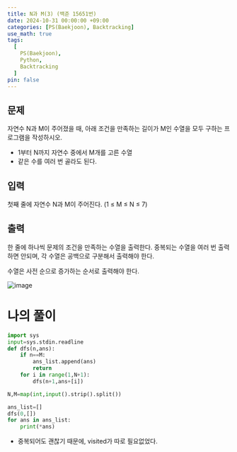```yaml
---
title: N과 M(3) (백준 15651번)
date: 2024-10-31 00:00:00 +09:00
categories: [PS(Baekjoon), Backtracking]
use_math: true
tags:
  [
    PS(Baekjoon),
    Python,
    Backtracking
  ]
pin: false
---
```


## 문제

자연수 N과 M이 주어졌을 때, 아래 조건을 만족하는 길이가 M인 수열을 모두 구하는 프로그램을 작성하시오.

- 1부터 N까지 자연수 중에서 M개를 고른 수열
- 같은 수를 여러 번 골라도 된다.

## 입력

첫째 줄에 자연수 N과 M이 주어진다. (1 ≤ M ≤ N ≤ 7)

## 출력

한 줄에 하나씩 문제의 조건을 만족하는 수열을 출력한다. 중복되는 수열을 여러 번 출력하면 안되며, 각 수열은 공백으로 구분해서 출력해야 한다.

수열은 사전 순으로 증가하는 순서로 출력해야 한다.

![image](https://github.com/user-attachments/assets/53a5e149-9ec4-48b0-9752-525456de5f12)

# 나의 풀이

```python
import sys
input=sys.stdin.readline
def dfs(n,ans):
    if n==M:
        ans_list.append(ans)
        return
    for i in range(1,N+1):
        dfs(n+1,ans+[i])

N,M=map(int,input().strip().split())

ans_list=[]
dfs(0,[])
for ans in ans_list:
    print(*ans)
```

- 중복되어도 괜찮기 때문에, visited가 따로 필요없었다.